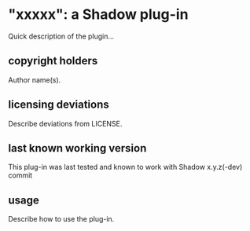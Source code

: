 # "xxxxx": a Shadow plug-in

Quick description of the plugin...

## copyright holders

Author name(s).

## licensing deviations

Describe deviations from LICENSE.

## last known working version

This plug-in was last tested and known to work with 
Shadow x.y.z(-dev) commit <commit hash>

## usage

Describe how to use the plug-in.
